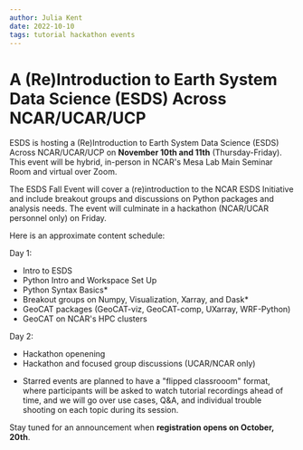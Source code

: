 ```yaml
---
author: Julia Kent
date: 2022-10-10
tags: tutorial hackathon events
---
```


# A (Re)Introduction to Earth System Data Science (ESDS) Across NCAR/UCAR/UCP

ESDS is hosting a (Re)Introduction to Earth System Data Science (ESDS) Across NCAR/UCAR/UCP on **November 10th and 11th** (Thursday-Friday). This event will be hybrid, in-person in NCAR's Mesa Lab Main Seminar Room and virtual over Zoom.

The ESDS Fall Event will cover a (re)introduction to the NCAR ESDS Initiative and include breakout groups and discussions on Python packages and analysis needs. The event will culminate in a hackathon (NCAR/UCAR personnel only) on Friday.

Here is an approximate content schedule:

Day 1:

- Intro to ESDS
- Python Intro and Workspace Set Up
- Python Syntax Basics\*
- Breakout groups on Numpy, Visualization, Xarray, and Dask\*
- GeoCAT packages (GeoCAT-viz, GeoCAT-comp, UXarray, WRF-Python)
- GeoCAT on NCAR's HPC clusters

Day 2:

- Hackathon openening
- Hackathon and focused group discussions (UCAR/NCAR only)

* Starred events are planned to have a "flipped classrooom" format, where participants will be asked to watch tutorial recordings ahead of time, and we will go over use cases, Q&A, and individual trouble shooting on each topic during its session.

Stay tuned for an announcement when **registration opens on October, 20th**.
